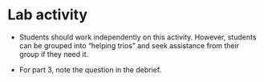 # Lab activity
- Students should work independently on this activity. However, students can be grouped into “helping trios” and seek assistance from their group if they need it.
  
- For part 3, note the question in the debrief.
